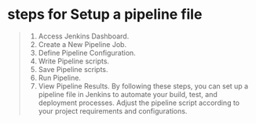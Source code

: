 # steps for Setup a pipeline file

> 1. Access Jenkins Dashboard.
> 2. Create a New Pipeline Job.
> 3. Define Pipeline Configuration.
> 4. Write Pipeline scripts.
> 5. Save Pipeline scripts.
> 6. Run Pipeline.
> 7. View Pipeline Results.
By following these steps, you can set up a pipeline file in Jenkins to automate your build, test, and deployment processes.
Adjust the pipeline script according to your project requirements and configurations.
